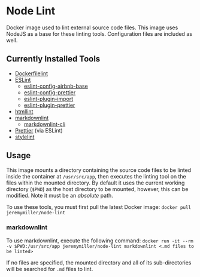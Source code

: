 # Node Lint
Docker image used to lint external source code files.  This image uses NodeJS as a base for these linting tools.
Configuration files are included as well.

## Currently Installed Tools
- [Dockerfilelint](https://www.npmjs.com/package/dockerfilelint)
- [ESLint](https://www.npmjs.com/package/eslint)
  - [eslint-config-airbnb-base](https://www.npmjs.com/package/eslint-config-airbnb-base)
  - [eslint-config-prettier](https://www.npmjs.com/package/eslint-config-prettier)
  - [eslint-plugin-import](https://www.npmjs.com/package/eslint-plugin-import)
  - [eslint-plugin-prettier](https://www.npmjs.com/package/eslint-plugin-prettier)
- [htmllint](https://www.npmjs.com/package/htmllint)
- [markdownlint](https://www.npmjs.com/package/markdownlint)
  - [markdownlint-cli](https://www.npmjs.com/package/markdownlint-cli)
- [Prettier](https://www.npmjs.com/package/prettier) (via ESLint)
- [stylelint](https://www.npmjs.com/package/stylelint)

## Usage
This image mounts a directory containing the source code files to be linted inside the container at `/usr/src/app`,
then executes the linting tool on the files within the mounted directory.  By default it uses the current
working directory (`$PWD`) as the host directory to be mounted, however, this can be modified.  Note it must be
an *absolute* path.

To use these tools, you must first pull the latest Docker image: ```docker pull jeremymiller/node-lint```

### markdownlint
To use markdownlint, execute the following command:
```docker run -it --rm -v $PWD:/usr/src/app jeremymiller/node-lint markdownlint <.md files to be linted>```

If no files are specified, the mounted directory and all of its sub-directories will be searched for `.md` files to lint.
